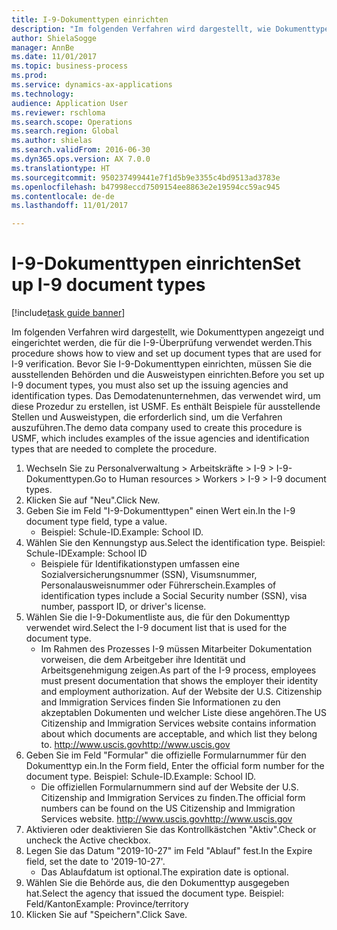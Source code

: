```yaml
--- 
title: I-9-Dokumenttypen einrichten
description: "Im folgenden Verfahren wird dargestellt, wie Dokumenttypen angezeigt und eingerichtet werden, die für die I-9-Überprüfung verwendet werden."
author: ShielaSogge
manager: AnnBe
ms.date: 11/01/2017
ms.topic: business-process
ms.prod: 
ms.service: dynamics-ax-applications
ms.technology: 
audience: Application User
ms.reviewer: rschloma
ms.search.scope: Operations
ms.search.region: Global
ms.author: shielas
ms.search.validFrom: 2016-06-30
ms.dyn365.ops.version: AX 7.0.0
ms.translationtype: HT
ms.sourcegitcommit: 950237499441e7f1d5b9e3355c4bd9513ad3783e
ms.openlocfilehash: b47998eccd7509154ee8863e2e19594cc59ac945
ms.contentlocale: de-de
ms.lasthandoff: 11/01/2017

---
```

# <a name="set-up-i-9-document-types"></a><span data-ttu-id="d4955-103">I-9-Dokumenttypen einrichten</span><span class="sxs-lookup"><span data-stu-id="d4955-103">Set up I-9 document types</span></span>

[!include[task guide banner](../../../includes/task-guide-banner.md)]

<span data-ttu-id="d4955-104">Im folgenden Verfahren wird dargestellt, wie Dokumenttypen angezeigt und eingerichtet werden, die für die I-9-Überprüfung verwendet werden.</span><span class="sxs-lookup"><span data-stu-id="d4955-104">This procedure shows how to view and set up document types that are used for I-9 verification.</span></span> <span data-ttu-id="d4955-105">Bevor Sie I-9-Dokumenttypen einrichten, müssen Sie die ausstellenden Behörden und die Ausweistypen einrichten.</span><span class="sxs-lookup"><span data-stu-id="d4955-105">Before you set up I-9 document types, you must also set up the issuing agencies and identification types.</span></span> <span data-ttu-id="d4955-106">Das Demodatenunternehmen, das verwendet wird, um diese Prozedur zu erstellen, ist USMF. Es enthält Beispiele für ausstellende Stellen und Ausweistypen, die erforderlich sind, um die Verfahren auszuführen.</span><span class="sxs-lookup"><span data-stu-id="d4955-106">The demo data company used to create this procedure is USMF, which includes examples of the issue agencies and identification types that are needed to complete the procedure.</span></span>

1. <span data-ttu-id="d4955-107">Wechseln Sie zu Personalverwaltung > Arbeitskräfte > I-9 > I-9-Dokumenttypen.</span><span class="sxs-lookup"><span data-stu-id="d4955-107">Go to Human resources > Workers > I-9 > I-9 document types.</span></span>
2. <span data-ttu-id="d4955-108">Klicken Sie auf "Neu".</span><span class="sxs-lookup"><span data-stu-id="d4955-108">Click New.</span></span>
3. <span data-ttu-id="d4955-109">Geben Sie im Feld "I-9-Dokumenttypen" einen Wert ein.</span><span class="sxs-lookup"><span data-stu-id="d4955-109">In the I-9 document type field, type a value.</span></span>
    * <span data-ttu-id="d4955-110">Beispiel: Schule-ID.</span><span class="sxs-lookup"><span data-stu-id="d4955-110">Example: School ID.</span></span>  
4. <span data-ttu-id="d4955-111">Wählen Sie den Kennungstyp aus.</span><span class="sxs-lookup"><span data-stu-id="d4955-111">Select the identification type.</span></span>  <span data-ttu-id="d4955-112">Beispiel: Schule-ID</span><span class="sxs-lookup"><span data-stu-id="d4955-112">Example:  School ID</span></span>
    * <span data-ttu-id="d4955-113">Beispiele für Identifikationstypen umfassen eine Sozialversicherungsnummer (SSN), Visumsnummer, Personalausweisnummer oder Führerschein.</span><span class="sxs-lookup"><span data-stu-id="d4955-113">Examples of identification types include a Social Security number (SSN), visa number, passport ID, or driver's license.</span></span>  
5. <span data-ttu-id="d4955-114">Wählen Sie die I-9-Dokumentliste aus, die für den Dokumenttyp verwendet wird.</span><span class="sxs-lookup"><span data-stu-id="d4955-114">Select the I-9 document list that is used for the document type.</span></span>
    * <span data-ttu-id="d4955-115">Im Rahmen des Prozesses I-9 müssen Mitarbeiter Dokumentation vorweisen, die dem Arbeitgeber ihre Identität und Arbeitsgenehmigung zeigen.</span><span class="sxs-lookup"><span data-stu-id="d4955-115">As part of the I-9 process, employees must present documentation that shows the employer their identity and employment authorization.</span></span> <span data-ttu-id="d4955-116">Auf der Website der U.S. Citizenship and Immigration Services finden Sie Informationen zu den akzeptablen Dokumenten und welcher Liste diese angehören.</span><span class="sxs-lookup"><span data-stu-id="d4955-116">The US Citizenship and Immigration Services website contains information about which documents are acceptable, and which list they belong to.</span></span>  <span data-ttu-id="d4955-117">http://www.uscis.gov</span><span class="sxs-lookup"><span data-stu-id="d4955-117">http://www.uscis.gov</span></span>  
6. <span data-ttu-id="d4955-118">Geben Sie im Feld "Formular" die offizielle Formularnummer für den Dokumenttyp ein.</span><span class="sxs-lookup"><span data-stu-id="d4955-118">In the Form field, Enter the official form number for the document type.</span></span> <span data-ttu-id="d4955-119">Beispiel: Schule-ID.</span><span class="sxs-lookup"><span data-stu-id="d4955-119">Example: School ID.</span></span>
    * <span data-ttu-id="d4955-120">Die offiziellen Formularnummern sind auf der Website der U.S. Citizenship and Immigration Services zu finden.</span><span class="sxs-lookup"><span data-stu-id="d4955-120">The official form numbers can be found on the US Citizenship and Immigration Services website.</span></span>  <span data-ttu-id="d4955-121">http://www.uscis.gov</span><span class="sxs-lookup"><span data-stu-id="d4955-121">http://www.uscis.gov</span></span>  
7. <span data-ttu-id="d4955-122">Aktivieren oder deaktivieren Sie das Kontrollkästchen "Aktiv".</span><span class="sxs-lookup"><span data-stu-id="d4955-122">Check or uncheck the Active checkbox.</span></span>
8. <span data-ttu-id="d4955-123">Legen Sie das Datum "2019-10-27" im Feld "Ablauf" fest.</span><span class="sxs-lookup"><span data-stu-id="d4955-123">In the Expire field, set the date to '2019-10-27'.</span></span>
    * <span data-ttu-id="d4955-124">Das Ablaufdatum ist optional.</span><span class="sxs-lookup"><span data-stu-id="d4955-124">The expiration date is optional.</span></span>  
9. <span data-ttu-id="d4955-125">Wählen Sie die Behörde aus, die den Dokumenttyp ausgegeben hat.</span><span class="sxs-lookup"><span data-stu-id="d4955-125">Select the agency that issued the document type.</span></span> <span data-ttu-id="d4955-126">Beispiel: Feld/Kanton</span><span class="sxs-lookup"><span data-stu-id="d4955-126">Example: Province/territory</span></span>
10. <span data-ttu-id="d4955-127">Klicken Sie auf "Speichern".</span><span class="sxs-lookup"><span data-stu-id="d4955-127">Click Save.</span></span>


